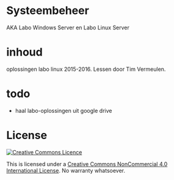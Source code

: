 # Systeembeheer

AKA Labo Windows Server en Labo Linux Server

# inhoud

oplossingen labo linux 2015-2016. Lessen door Tim Vermeulen.

# todo

* haal labo-oplossingen uit google drive

# License

[![Creative Commons Licence](https://i.creativecommons.org/l/nc/4.0/88x31.png)](http://creativecommons.org/licenses/nc/4.0/)

This is licensed under a [Creative Commons NonCommercial 4.0 International License](http://creativecommons.org/licenses/nc/4.0/). No warranty whatsoever.

